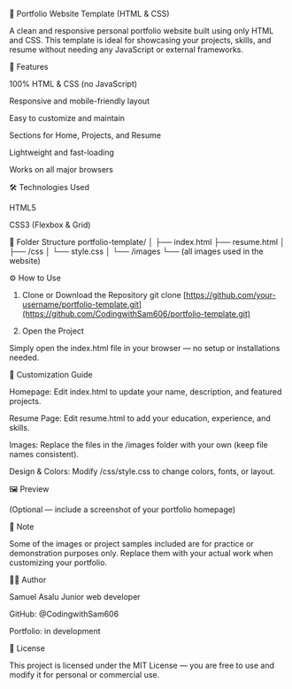 🌟 Portfolio Website Template (HTML & CSS)

A clean and responsive personal portfolio website built using only HTML and CSS.
This template is ideal for showcasing your projects, skills, and resume without needing any JavaScript or external frameworks.

🚀 Features

100% HTML & CSS (no JavaScript)

Responsive and mobile-friendly layout

Easy to customize and maintain

Sections for Home, Projects, and Resume

Lightweight and fast-loading

Works on all major browsers

🛠️ Technologies Used

HTML5

CSS3 (Flexbox & Grid)

📁 Folder Structure
portfolio-template/
│
├── index.html
├── resume.html
│
├── /css
│   └── style.css
│
└── /images
    └── (all images used in the website)

⚙️ How to Use
1. Clone or Download the Repository
git clone [https://github.com/your-username/portfolio-template.git](https://github.com/CodingwithSam606/portfolio-template.git)

2. Open the Project

Simply open the index.html file in your browser — no setup or installations needed.

🧩 Customization Guide

Homepage: Edit index.html to update your name, description, and featured projects.

Resume Page: Edit resume.html to add your education, experience, and skills.

Images: Replace the files in the /images folder with your own (keep file names consistent).

Design & Colors: Modify /css/style.css to change colors, fonts, or layout.

🖼️ Preview

(Optional — include a screenshot of your portfolio homepage)


🧠 Note

Some of the images or project samples included are for practice or demonstration purposes only.
Replace them with your actual work when customizing your portfolio.

🧑‍💻 Author

Samuel Asalu
Junior web developer

GitHub: @CodingwithSam606

Portfolio: in development

📜 License

This project is licensed under the MIT License — you are free to use and modify it for personal or commercial use.

